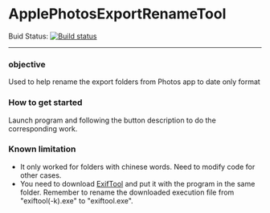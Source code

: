 # ApplePhotosExportRenameTool
Buid Status: [![Build status](https://ci.appveyor.com/api/projects/status/bguy7wrtrmulm6bt?svg=true)](https://ci.appveyor.com/project/blackgat/applephotosexportrenametool)

***
### objective
Used to help rename the export folders from Photos app to date only format

### How to get started
Launch program and following the button description to do the corresponding work.

### Known limitation
 - It only worked for folders with chinese words. Need to modify code for other cases.
 - You need to download [ExifTool](https://www.sno.phy.queensu.ca/~phil/exiftool/) and put it with the program in the same folder. Remember to rename the downloaded execution file from "exiftool(-k).exe" to "exiftool.exe".
